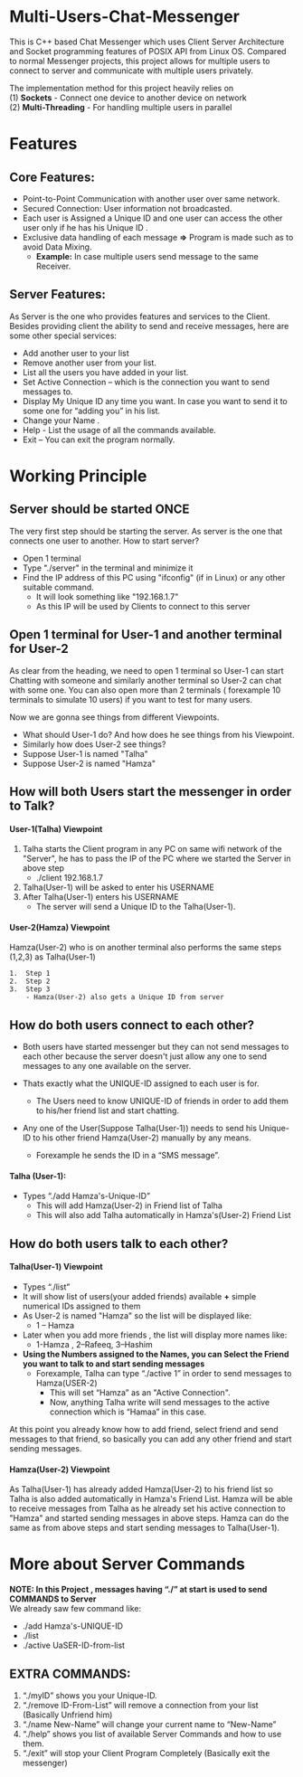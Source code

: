 # Multi-Users-Chat-Messenger
This is C++ based Chat Messenger which uses Client Server Architecture and Socket programming features of POSIX API from Linux OS. Compared to normal Messenger projects, this project allows for multiple users to connect to server and communicate with multiple users privately.

The implementation method for this project heavily relies on <br/>
(1) **Sockets** - Connect one device to another device on network <br/>
(2) **Multi-Threading** - For handling multiple users in parallel <br/>

# Features
## Core Features:
-	Point-to-Point Communication with another user over same network.
-	Secured Connection: User information not broadcasted.
-	Each user is Assigned a Unique ID and one user can access the other user only if he has his Unique ID .
-	Exclusive data handling of each message **=>** Program is made such as to avoid Data Mixing. 
    -	**Example:** In case multiple users send message to the same Receiver.

## Server Features:
As Server is the one who provides features and services to the Client. Besides providing client the ability to send and receive messages, here are some other special services:
-	Add another user to your list
-	Remove another user from your list.
-	List all the users you have added in your list. 
-	Set Active Connection – which is the connection you want to send messages to.
-	Display My Unique ID any time you want. In case you want to send it to some one for “adding you” in his list.
-	Change your Name .
-	Help - List the usage of all the commands available.
-	Exit – You can exit the program normally.

# Working Principle
## Server should be started ONCE
The very first step should be starting the server. As server is the one that connects one user to another. How to start server?
- Open 1 terminal
- Type "./server" in the terminal and minimize it
- Find the IP address of this PC using "ifconfig" (if in Linux) or any other suitable command.
  - It will look something like "192.168.1.7"
  - As this IP will be used by Clients to connect to this server

## Open 1 terminal for User-1 and another terminal for User-2
As clear from the heading, we need to open 1 terminal so User-1 can start Chatting with someone and similarly another terminal so User-2 can chat with some one. You can also open more than 2 terminals ( forexample 10 terminals to simulate 10 users) if you want to test for many users.<br/>

Now we are gonna see things from different Viewpoints.
- What should User-1 do? And how does he see things from his Viewpoint.
- Similarly how does User-2 see things?
- Suppose User-1 is named "Talha"
- Suppose User-2 is named "Hamza"

## How will both Users start the messenger in order to Talk?

#### User-1(Talha) Viewpoint
1.	Talha starts the Client program in any PC on same wifi network of the "Server", he has to pass the IP of the PC where we started the Server in above step
    -	./client 192.168.1.7   
2.	Talha(User-1) will be asked to enter his USERNAME
3.  After Talha(User-1) enters his USERNAME
    -	The server will send a Unique ID to the Talha(User-1).
#### User-2(Hamza) Viewpoint
Hamza(User-2) who is on another terminal also performs the same steps (1,2,3) as Talha(User-1)

    1.  Step 1
    2.  Step 2
    3.  Step 3
        - Hamza(User-2) also gets a Unique ID from server

## How do both users connect to each other?
-   Both users have started messenger but they can not send messages to each other because the server doesn't just allow any one to send messages to any one available on the server.

-   Thats exactly what the UNIQUE-ID assigned to each user is for.
    -   The Users need to know UNIQUE-ID of friends in order to add them to his/her friend list and start chatting.

-   Any one of the User(Suppose Talha(User-1)) needs to send his Unique-ID to his other friend Hamza(User-2) manually by any means.
    -   Forexample he sends the ID in a “SMS message”.

#### Talha (User-1):
-   Types “./add Hamza's-Unique-ID”
    -	This will add Hamza(User-2) in Friend list of Talha
    -	This will also add Talha automatically in Hamza's(User-2) Friend List
        
## How do both users talk to each other?
#### Talha(User-1) Viewpoint
-   Types “./list”
-   It will show list of users(your added friends) available **+**  simple numerical IDs assigned to them
-   As User-2 is named "Hamza" so the list will be displayed like:
    -   1 – Hamza
-   Later when you add more friends , the list will display more names like:
    -   1-Hamza , 2–Rafeeq, 3–Hashim
-   **Using the Numbers assigned to the Names, you can Select the Friend you want to talk to and start sending messages**
    -   Forexample, Talha can type “./active 1” in order to send messages to Hamza(USER-2) 
        -	This will set  “Hamza” as an "Active Connection".
        -	Now, anything Talha write will send messages to the active connection which is “Hamaa” in this case. 

At this point you already know how to add friend, select friend and send messages to that friend, so basically you can add any other friend and start sending messages.
        
#### Hamza(User-2) Viewpoint
As Talha(User-1) has already added Hamza(User-2) to his friend list so Talha is also added automatically in Hamza's Friend List. Hamza will be able to receive messages from Talha as he already set his active connection to "Hamza" and started sending messages in above steps. Hamza can do the same as from above steps and start sending messages to Talha(User-1).

# More about Server Commands
**NOTE: In this Project , messages having “./” at start is used to send COMMANDS to Server**<br/>
We already saw few command like:
-   ./add Hamza's-UNIQUE-ID
-   ./list
-   ./active UaSER-ID-from-list
## EXTRA COMMANDS:
1.	“./myID”  shows you your Unique-ID.
2.	“./remove ID-From-List” will remove a connection from your list (Basically Unfriend him)
3.	“./name New-Name” will change your current name to “New-Name”
4.	“./help” shows you list of available Server Commands and how to use them. 
5.	“./exit” will stop your Client Program Completely (Basically exit the messenger)
